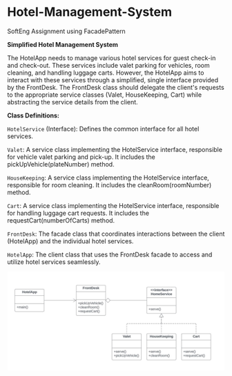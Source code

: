 # Hotel-Management-System
SoftEng Assignment using FacadePattern

**Simplified Hotel Management System**

The HotelApp needs to manage various hotel services for guest check-in and check-out. These services include valet parking for vehicles, room cleaning, and handling luggage carts. However, the HotelApp aims to interact with these services through a simplified, single interface provided by the FrontDesk. The FrontDesk class should delegate the client's requests to the appropriate service classes (Valet, HouseKeeping, Cart) while abstracting the service details from the client.

**Class Definitions:**

`HotelService` (Interface): Defines the common interface for all hotel services.

`Valet`: A service class implementing the HotelService interface, responsible for vehicle valet parking and pick-up. It includes the pickUpVehicle(plateNumber) method.

`HouseKeeping`: A service class implementing the HotelService interface, responsible for room cleaning. It includes the cleanRoom(roomNumber) method.

`Cart`: A service class implementing the HotelService interface, responsible for handling luggage cart requests. It includes the requestCart(numberOfCarts) method.

`FrontDesk`: The facade class that coordinates interactions between the client (HotelApp) and the individual hotel services.

`HotelApp`: The client class that uses the FrontDesk facade to access and utilize hotel services seamlessly.

![image](fml.JPG)

